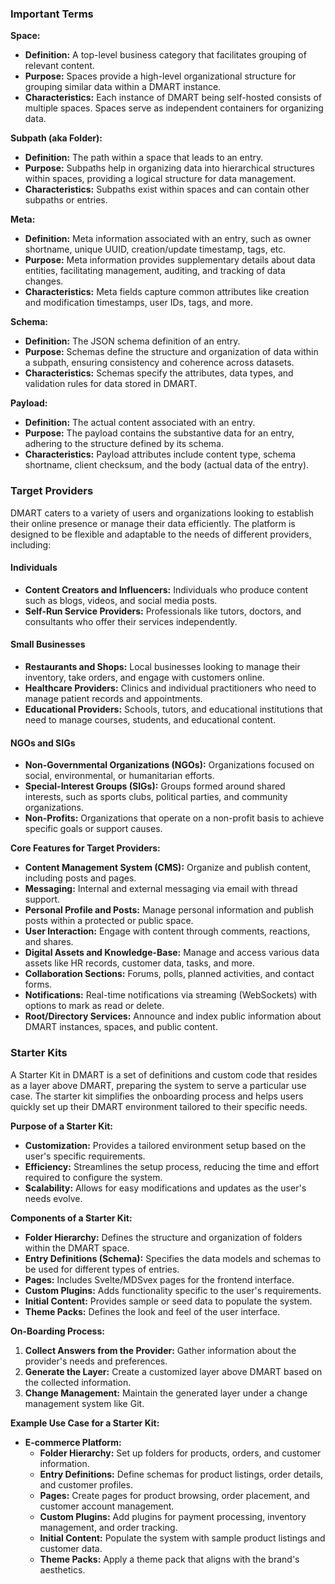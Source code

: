 ### Important Terms

**Space:**

- **Definition:** A top-level business category that facilitates grouping of relevant content.
- **Purpose:** Spaces provide a high-level organizational structure for grouping similar data within a DMART instance.
- **Characteristics:** Each instance of DMART being self-hosted consists of multiple spaces. Spaces serve as independent containers for organizing data.

**Subpath (aka Folder):**

- **Definition:** The path within a space that leads to an entry.
- **Purpose:** Subpaths help in organizing data into hierarchical structures within spaces, providing a logical structure for data management.
- **Characteristics:** Subpaths exist within spaces and can contain other subpaths or entries.

**Meta:**

- **Definition:** Meta information associated with an entry, such as owner shortname, unique UUID, creation/update timestamp, tags, etc.
- **Purpose:** Meta information provides supplementary details about data entities, facilitating management, auditing, and tracking of data changes.
- **Characteristics:** Meta fields capture common attributes like creation and modification timestamps, user IDs, tags, and more.

**Schema:**

- **Definition:** The JSON schema definition of an entry.
- **Purpose:** Schemas define the structure and organization of data within a subpath, ensuring consistency and coherence across datasets.
- **Characteristics:** Schemas specify the attributes, data types, and validation rules for data stored in DMART.

**Payload:**

- **Definition:** The actual content associated with an entry.
- **Purpose:** The payload contains the substantive data for an entry, adhering to the structure defined by its schema.
- **Characteristics:** Payload attributes include content type, schema shortname, client checksum, and the body (actual data of the entry).

### Target Providers

DMART caters to a variety of users and organizations looking to establish their online presence or manage their data efficiently. The platform is designed to be flexible and adaptable to the needs of different providers, including:

#### Individuals

- **Content Creators and Influencers:** Individuals who produce content such as blogs, videos, and social media posts.
- **Self-Run Service Providers:** Professionals like tutors, doctors, and consultants who offer their services independently.

#### Small Businesses

- **Restaurants and Shops:** Local businesses looking to manage their inventory, take orders, and engage with customers online.
- **Healthcare Providers:** Clinics and individual practitioners who need to manage patient records and appointments.
- **Educational Providers:** Schools, tutors, and educational institutions that need to manage courses, students, and educational content.

#### NGOs and SIGs

- **Non-Governmental Organizations (NGOs):** Organizations focused on social, environmental, or humanitarian efforts.
- **Special-Interest Groups (SIGs):** Groups formed around shared interests, such as sports clubs, political parties, and community organizations.
- **Non-Profits:** Organizations that operate on a non-profit basis to achieve specific goals or support causes.

**Core Features for Target Providers:**

- **Content Management System (CMS):** Organize and publish content, including posts and pages.
- **Messaging:** Internal and external messaging via email with thread support.
- **Personal Profile and Posts:** Manage personal information and publish posts within a protected or public space.
- **User Interaction:** Engage with content through comments, reactions, and shares.
- **Digital Assets and Knowledge-Base:** Manage and access various data assets like HR records, customer data, tasks, and more.
- **Collaboration Sections:** Forums, polls, planned activities, and contact forms.
- **Notifications:** Real-time notifications via streaming (WebSockets) with options to mark as read or delete.
- **Root/Directory Services:** Announce and index public information about DMART instances, spaces, and public content.

### Starter Kits

A Starter Kit in DMART is a set of definitions and custom code that resides as a layer above DMART, preparing the system to serve a particular use case. The starter kit simplifies the onboarding process and helps users quickly set up their DMART environment tailored to their specific needs.

**Purpose of a Starter Kit:**

- **Customization:** Provides a tailored environment setup based on the user's specific requirements.
- **Efficiency:** Streamlines the setup process, reducing the time and effort required to configure the system.
- **Scalability:** Allows for easy modifications and updates as the user's needs evolve.

**Components of a Starter Kit:**

- **Folder Hierarchy:** Defines the structure and organization of folders within the DMART space.
- **Entry Definitions (Schema):** Specifies the data models and schemas to be used for different types of entries.
- **Pages:** Includes Svelte/MDSvex pages for the frontend interface.
- **Custom Plugins:** Adds functionality specific to the user's requirements.
- **Initial Content:** Provides sample or seed data to populate the system.
- **Theme Packs:** Defines the look and feel of the user interface.

**On-Boarding Process:**

1.  **Collect Answers from the Provider:** Gather information about the provider's needs and preferences.
2.  **Generate the Layer:** Create a customized layer above DMART based on the collected information.
3.  **Change Management:** Maintain the generated layer under a change management system like Git.

**Example Use Case for a Starter Kit:**

- **E-commerce Platform:**
  - **Folder Hierarchy:** Set up folders for products, orders, and customer information.
  - **Entry Definitions:** Define schemas for product listings, order details, and customer profiles.
  - **Pages:** Create pages for product browsing, order placement, and customer account management.
  - **Custom Plugins:** Add plugins for payment processing, inventory management, and order tracking.
  - **Initial Content:** Populate the system with sample product listings and customer data.
  - **Theme Packs:** Apply a theme pack that aligns with the brand's aesthetics.
